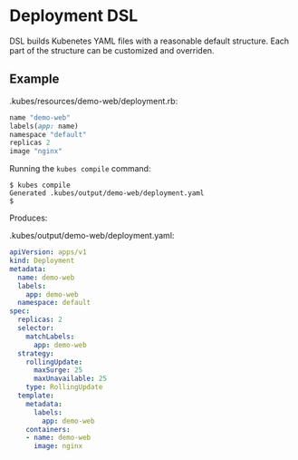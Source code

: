 # Deployment DSL

DSL builds Kubenetes YAML files with a reasonable default structure.  Each part of the structure can be customized and overriden.

## Example

.kubes/resources/demo-web/deployment.rb:

```ruby
name "demo-web"
labels(app: name)
namespace "default"
replicas 2
image "nginx"
```

Running the `kubes compile` command:

    $ kubes compile
    Generated .kubes/output/demo-web/deployment.yaml
    $

Produces:

.kubes/output/demo-web/deployment.yaml:

```yaml
apiVersion: apps/v1
kind: Deployment
metadata:
  name: demo-web
  labels:
    app: demo-web
  namespace: default
spec:
  replicas: 2
  selector:
    matchLabels:
      app: demo-web
  strategy:
    rollingUpdate:
      maxSurge: 25
      maxUnavailable: 25
    type: RollingUpdate
  template:
    metadata:
      labels:
        app: demo-web
    containers:
    - name: demo-web
      image: nginx
```

